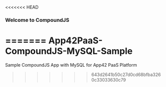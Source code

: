 <<<<<<< HEAD
### Welcome to CompoundJS ###
=======
App42PaaS-CompoundJS-MySQL-Sample
=================================

Sample CompoundJS App with MySQL for App42 PaaS Platform
>>>>>>> 643d2641b50c27d0cd68bfba3260c33033630c79
